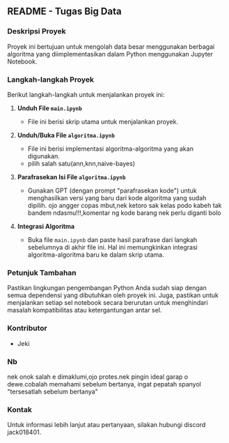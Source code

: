 
## README - Tugas Big Data

### Deskripsi Proyek
Proyek ini bertujuan untuk mengolah data besar menggunakan berbagai algoritma yang diimplementasikan dalam Python menggunakan Jupyter Notebook.

### Langkah-langkah Proyek
Berikut langkah-langkah untuk menjalankan proyek ini:

1. **Unduh File `main.ipynb`**
   - File ini berisi skrip utama untuk menjalankan proyek.

2. **Unduh/Buka File `algoritma.ipynb`**
   - File ini berisi implementasi algoritma-algoritma yang akan digunakan.
   - pilih salah satu(ann,knn,naive-bayes)

3. **Parafrasekan Isi File `algoritma.ipynb`**
   - Gunakan GPT (dengan prompt "parafrasekan kode") untuk menghasilkan versi yang baru dari kode algoritma yang sudah dipilih. ojo angger copas mbut,nek ketoro sak kelas podo kabeh tak bandem ndasmu!!!,komentar ng kode barang nek perlu diganti bolo

4. **Integrasi Algoritma**
   - Buka file `main.ipynb` dan paste hasil parafrase dari langkah sebelumnya di akhir file ini. Hal ini memungkinkan integrasi algoritma-algoritma baru ke dalam skrip utama.

### Petunjuk Tambahan
Pastikan lingkungan pengembangan Python Anda sudah siap dengan semua dependensi yang dibutuhkan oleh proyek ini. Juga, pastikan untuk menjalankan setiap sel notebook secara berurutan untuk menghindari masalah kompatibilitas atau ketergantungan antar sel.

### Kontributor
- Jeki

### Nb
nek onok salah e dimaklumi,ojo protes.nek pingin ideal garap o dewe.cobalah memahami sebelum bertanya, ingat pepatah spanyol "tersesatlah sebelum bertanya"

### Kontak
Untuk informasi lebih lanjut atau pertanyaan, silakan hubungi discord jack018401.
